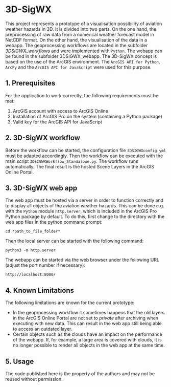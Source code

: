 # 3D-SigWX
This project represents a prototype of a visualisation possibility of aviation weather hazards in 3D. It is divided into two parts. On the one hand, the preprocessing of raw data from a numerical weather forecast model in NetCDF format. On the other hand, the visualisation of the data in a webapp. The geoprocessing workflows are located in the subfolder *3DSIGWX_workflows* and were implemented with `Python`. The webapp can be found in the subfolder 3DSIGWX_webapp. The 3D-SigWX concept is based on the use of the ArcGIS environment. The `ArcGIS API for Python`, `ArcPy` and the `ArcGIS API for JavaScript` were used for this purpose.


## 1. Prerequisites
For the application to work correctly, the following requirements must be met:
1. ArcGIS account with access to ArcGIS Online
2. Installation of ArcGIS Pro on the system (containing a Python package)
3. Valid key for the ArcGIS API for JavaScript

## 2. 3D-SigWX workflow
Before the workflow can be started, the configuration file `3DSIGWXconfig.yml` must be adapted accordingly.
Then the workflow can be executed with the main script `3DSIGWXWorkflow_Standalone.py`. The workflow runs automatically. The final result is the hosted Scene Layers in the ArcGIS Online Portal.

## 3. 3D-SigWX web app
The web app must be hosted via a server in order to function correctly and to display all objects of the aviation weather hazards. This can be done e.g. with the `Python` module `http.server`, which is included in the ArcGIS Pro Python package by default. To do this, first change to the directory with the web app files in the python command prompt:
```
cd *path_to_file_folder*
```
Then the local server can be started with the following command:
```
python3 -m http.server
```
The webapp can be started via the web browser under the following URL (adjust the port number if necessary):
```
http://localhost:8000/
```

## 4. Known Limitations
The following limitations are known for the current prototype:
- In the geoprocessing workflow it sometimes happens that the old layers in the ArcGIS Online Portal are not set to *private* after archiving when executing with new data. This can result in the web app still being able to access an outdated layer.
- Certain objects such as the clouds have an impact on the performance of the webapp. If, for example, a large area is covered with clouds, it is no longer possible to render all objects in the web app at the same time.


## 5. Usage
The code published here is the property of the authors and may not be reused without permission.
